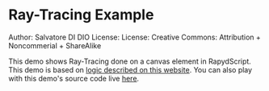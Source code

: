 Ray-Tracing Example
===================

Author:	Salvatore DI DIO
License:	License: Creative Commons: Attribution + Noncommerial + ShareAlike  

This demo shows Ray-Tracing done on a canvas element in RapydScript. This demo is based on [logic described on this website](http://viola.informatik.uni-bremen.de/typo/html/qingteng/index.html). You can also play with this demo's source code live [here](http://salvatore.pythonanywhere.com/RapydRayi).
